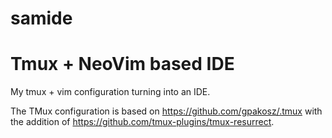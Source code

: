 # samide
Tmux + NeoVim based IDE
=======

My tmux + vim configuration turning into an IDE.

The TMux configuration is based on https://github.com/gpakosz/.tmux  with the addition of https://github.com/tmux-plugins/tmux-resurrect.
